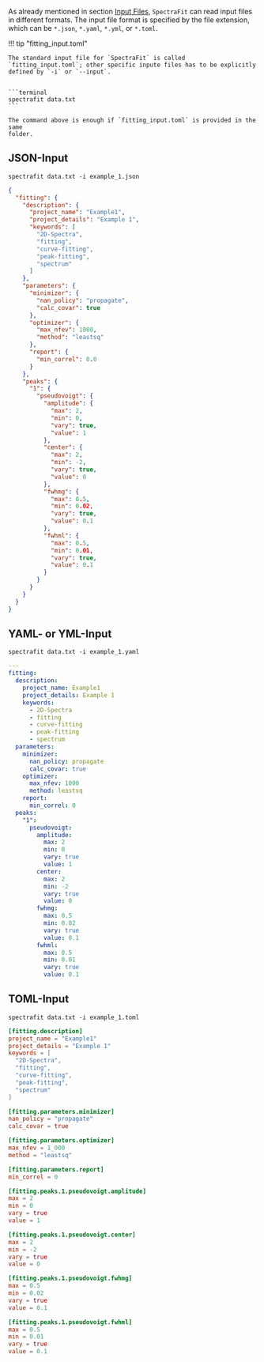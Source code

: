 As already mentioned in section [Input Files][1], `SpectraFit` can read input
files in different formats. The input file format is specified by the file
extension, which can be `*.json`, `*.yaml`, `*.yml`, or `*.toml`.

!!! tip "fitting_input.toml"

    The standard input file for `SpectraFit` is called `fitting_input.toml`; other specific inpute files has to be explicitly defined by `-i` or `--input`.


    ```terminal
    spectrafit data.txt
    ```

    The command above is enough if `fitting_input.toml` is provided in the same
    folder.

## JSON-Input

```terminal
spectrafit data.txt -i example_1.json
```

```json
{
  "fitting": {
    "description": {
      "project_name": "Example1",
      "project_details": "Example 1",
      "keywords": [
        "2D-Spectra",
        "fitting",
        "curve-fitting",
        "peak-fitting",
        "spectrum"
      ]
    },
    "parameters": {
      "minimizer": {
        "nan_policy": "propagate",
        "calc_covar": true
      },
      "optimizer": {
        "max_nfev": 1000,
        "method": "leastsq"
      },
      "report": {
        "min_correl": 0.0
      }
    },
    "peaks": {
      "1": {
        "pseudovoigt": {
          "amplitude": {
            "max": 2,
            "min": 0,
            "vary": true,
            "value": 1
          },
          "center": {
            "max": 2,
            "min": -2,
            "vary": true,
            "value": 0
          },
          "fwhmg": {
            "max": 0.5,
            "min": 0.02,
            "vary": true,
            "value": 0.1
          },
          "fwhml": {
            "max": 0.5,
            "min": 0.01,
            "vary": true,
            "value": 0.1
          }
        }
      }
    }
  }
}
```

## YAML- or YML-Input

```terminal
spectrafit data.txt -i example_1.yaml
```

```yaml
---
fitting:
  description:
    project_name: Example1
    project_details: Example 1
    keywords:
      - 2D-Spectra
      - fitting
      - curve-fitting
      - peak-fitting
      - spectrum
  parameters:
    minimizer:
      nan_policy: propagate
      calc_covar: true
    optimizer:
      max_nfev: 1000
      method: leastsq
    report:
      min_correl: 0
  peaks:
    "1":
      pseudovoigt:
        amplitude:
          max: 2
          min: 0
          vary: true
          value: 1
        center:
          max: 2
          min: -2
          vary: true
          value: 0
        fwhmg:
          max: 0.5
          min: 0.02
          vary: true
          value: 0.1
        fwhml:
          max: 0.5
          min: 0.01
          vary: true
          value: 0.1
```

## TOML-Input

```terminal
spectrafit data.txt -i example_1.toml
```

```toml
[fitting.description]
project_name = "Example1"
project_details = "Example 1"
keywords = [
  "2D-Spectra",
  "fitting",
  "curve-fitting",
  "peak-fitting",
  "spectrum"
]

[fitting.parameters.minimizer]
nan_policy = "propagate"
calc_covar = true

[fitting.parameters.optimizer]
max_nfev = 1_000
method = "leastsq"

[fitting.parameters.report]
min_correl = 0

[fitting.peaks.1.pseudovoigt.amplitude]
max = 2
min = 0
vary = true
value = 1

[fitting.peaks.1.pseudovoigt.center]
max = 2
min = -2
vary = true
value = 0

[fitting.peaks.1.pseudovoigt.fwhmg]
max = 0.5
min = 0.02
vary = true
value = 0.1

[fitting.peaks.1.pseudovoigt.fwhml]
max = 0.5
min = 0.01
vary = true
value = 0.1
```

[1]: ../../interface/usage/#input-files
